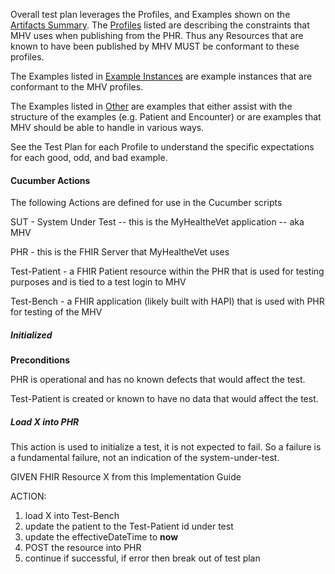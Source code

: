 
Overall test plan leverages the Profiles, and Examples shown on the [Artifacts Summary](artifacts.html). The [Profiles](artifacts.html#structures-resource-profiles) listed are describing the constraints that MHV uses when publishing from the PHR. Thus any Resources that are known to have been published by MHV MUST be conformant to these profiles.

The Examples listed in [Example Instances](artifacts.html#example-example-instances) are example instances that are conformant to the MHV profiles. 

The Examples listed in [Other](artifacts.html#5) are examples that either assist with the structure of the examples (e.g. Patient and Encounter) or are examples that MHV should be able to handle in various ways. 

See the Test Plan for each Profile to understand the specific expectations for each good, odd, and bad example.

#### Cucumber Actions
The following Actions are defined for use in the Cucumber scripts

SUT - System Under Test -- this is the MyHealtheVet application -- aka MHV

PHR - this is the FHIR Server that MyHealtheVet uses 

Test-Patient - a FHIR Patient resource within the PHR that is used for testing purposes and is tied to a test login to MHV

Test-Bench - a FHIR application (likely built with HAPI) that is used with PHR for testing of the MHV

##### Initialized

**Preconditions**

PHR is operational and has no known defects that would affect the test.

Test-Patient is created or known to have no data that would affect the test.

##### Load X into PHR

This action is used to initialize a test, it is not expected to fail. So a failure is a fundamental failure, not an indication of the system-under-test.

GIVEN FHIR Resource X from this Implementation Guide

ACTION:

1. load X into Test-Bench
1. update the patient to the Test-Patient id under test
1. update the effectiveDateTime to **now**
1. POST the resource into PHR
1. continue if successful, if error then break out of test plan

